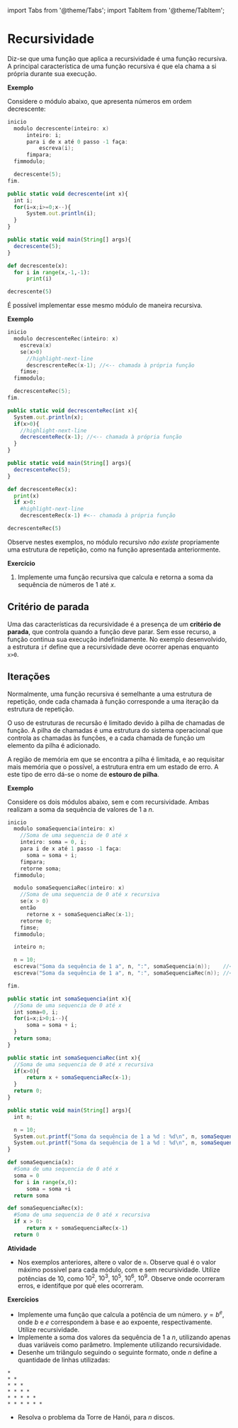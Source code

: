 import Tabs from '@theme/Tabs';
import TabItem from '@theme/TabItem';

# Recursividade

Diz-se que uma função que aplica a recursividade é uma função recursiva. A principal característica de uma função recursiva é que ela chama a si própria durante sua execução.


**Exemplo**

Considere o módulo abaixo, que apresenta números em ordem decrescente:

<Tabs groupId='language'>
  <TabItem value="pseudocodigo" label="Pseudocódigo" default>

  ```c
  inicio
    modulo decrescente(inteiro: x)
        inteiro: i;
        para i de x até 0 passo -1 faça:
            escreva(i);
        fimpara;
    fimmodulo;

    decrescente(5);
  fim.
  ```

  </TabItem>
  <TabItem value="java" label="Java">

  ```javascript
  public static void decrescente(int x){
    int i;
    for(i=x;i>=0;x--){
        System.out.println(i);
    }
  }

  public static void main(String[] args){
    decrescente(5);
  }
  ```

  </TabItem>
  <TabItem value="python" label="Python">

  ```python
  def decrescente(x):
    for i in range(x,-1,-1):
        print(i)

  decrescente(5)
  ```

  </TabItem>
</Tabs>




É possível implementar esse mesmo módulo de maneira recursiva.

**Exemplo**

<Tabs groupId='language'>
  <TabItem value="pseudocodigo" label="Pseudocódigo" default>

  ```c
  inicio
    modulo decrescenteRec(inteiro: x)
      escreva(x)
      se(x>0)
        //highlight-next-line
        descrescrenteRec(x-1); //<-- chamada à própria função
      fimse;
    fimmodulo;

    decrescenteRec(5);
  fim.
  ```

  </TabItem>
  <TabItem value="java" label="Java">

  ```javascript
  public static void decrescenteRec(int x){
    System.out.println(x);
    if(x>0){
      //highlight-next-line
      decrescenteRec(x-1); //<-- chamada à própria função
    }
  }

  public static void main(String[] args){
    decrescenteRec(5);
  }
  ```

  </TabItem>
  <TabItem value="python" label="Python">

  ```python
  def decrescenteRec(x):
    print(x)
    if x>0:
      #highlight-next-line
      decrescenteRec(x-1) #<-- chamada à própria função

  decrescenteRec(5)
  ```

  </TabItem>
</Tabs>

Observe nestes exemplos, no módulo recursivo  *não existe* propriamente uma estrutura de repetição, como na função apresentada anteriormente.

**Exercício**  
1. Implemente uma função recursiva que calcula e retorna a soma da sequência de números de 1 até $x$.

## Critério de parada
Uma das características da recursividade é a presença de um **critério de parada**, que controla quando a função deve parar. Sem esse recurso, a função continua sua execução indefinidamente. No exemplo desenvolvido, a estrutura `if` define que a recursividade deve ocorrer apenas enquanto `x>0`.

## Iterações
Normalmente, uma função recursiva é semelhante a uma estrutura de repetição, onde cada chamada à função corresponde a uma iteração da estrutura de repetição.  

O uso de estruturas de recursão é limitado devido à pilha de chamadas de função. A pilha de chamadas é uma estrutura do sistema operacional que controla as chamadas às funções, e a cada chamada de função um elemento da pilha é adicionado.

A região de memória em que se encontra a pilha é limitada, e ao requisitar mais memória que o possível, a estrutura entra em um estado de erro. A este tipo de erro dá-se o nome de **estouro de pilha**.


**Exemplo**

Considere os dois módulos abaixo, sem e com recursividade. Ambas realizam a soma da sequência de valores de 1 a $n$.

<Tabs groupId='language'>
  <TabItem value="pseudocodigo" label="Pseudocódigo" default>

  ```c
  inicio
    modulo somaSequencia(inteiro: x)
      //Soma de uma sequencia de 0 até x
      inteiro: soma = 0, i;
      para i de x até 1 passo -1 faça:
        soma = soma + i;
      fimpara;
      retorne soma;
    fimmodulo;

    modulo somaSequenciaRec(inteiro: x)
      //Soma de uma sequencia de 0 até x recursiva
      se(x > 0)
      então
        retorne x + somaSequenciaRec(x-1);
      retorne 0;
      fimse;
    fimmodulo;

    inteiro n;

    n = 10;
    escreva("Soma da sequência de 1 a", n, ":", somaSequencia(n));    //<-- sem recursividade
    escreva("Soma da sequência de 1 a", n, ":", somaSequenciaRec(n)); //<-- com recursividade

  fim.
  ```

  </TabItem>
  <TabItem value="java" label="Java">

  ```javascript
  public static int somaSequencia(int x){
    //Soma de uma sequencia de 0 até x
    int soma=0, i;
    for(i=x;i>0;i--){
        soma = soma + i;
    }
    return soma;
  }

  public static int somaSequenciaRec(int x){
    //Soma de uma sequencia de 0 até x recursiva
    if(x>0){
        return x + somaSequenciaRec(x-1);
    }
    return 0;    
  }

  public static void main(String[] args){
    int n;

    n = 10;
    System.out.printf("Soma da sequência de 1 a %d : %d\n", n, somaSequencia(n));   //<-- sem recursividade
    System.out.printf("Soma da sequência de 1 a %d : %d\n", n, somaSequenciaRec(n));   //<-- sem recursividade
  }
  ```

  </TabItem>
  <TabItem value="python" label="Python">

  ```python
  def somaSequencia(x):
    #Soma de uma sequencia de 0 até x
    soma = 0
    for i in range(x,0):
        soma = soma +i
    return soma

  def somaSequenciaRec(x):
    #Soma de uma sequencia de 0 até x recursiva
    if x > 0:
        return x + somaSequenciaRec(x-1)
    return 0
  ```

  </TabItem>
</Tabs>

**Atividade**

- Nos exemplos anteriores, altere o valor de `n`. Observe qual é o valor máximo possível para cada módulo, com e sem recursividade. Utilize potências de $10$, como $10^2$, $10^3$, $10^5$, $10^6$, $10^9$. Observe onde ocorreram erros, e identifque por quê eles ocorreram.



**Exercícios**  

- Implemente uma função que calcula a potência de um número. $y = b^e$, onde $b$ e $e$ correspondem à base e ao expoente, respectivamente. Utilize recursividade.
- Implemente a soma dos valores da sequência de 1 a $n$, utilizando apenas duas variáveis como parâmetro. Implemente utilizando recursividade.
- Desenhe um triângulo seguindo o seguinte formato, onde $n$ define a quantidade de linhas utilizadas:
```
*
* *
* * *
* * * *
* * * * *
* * * * * *
```

- Resolva o problema da Torre de Hanói, para $n$ discos.

<!-- 
```javascript
public static void hanoi(int n, char origem, char destino, char auxiliar){
  if(n==1){
    System.out.printf("Mova o disco %d de %c para %c.\n", n, origem, destino);
  }else{
    hanoi(n-1, origem, auxiliar, destino);
    System.out.printf("Mova o disco %d de %c para %c.\n", n, origem, destino);
    hanoi(n-1, auxiliar, destino, origem);
  }
}

public static void main(String[] args){
  int n;
  Scanner sc = new Scanner(System.in);
  System.out.println("Quantidade discos: ");
  n = sc.nextInt();
  sc.close();
  hanoi(n, 'A', 'C', 'B');
}
``` -->
